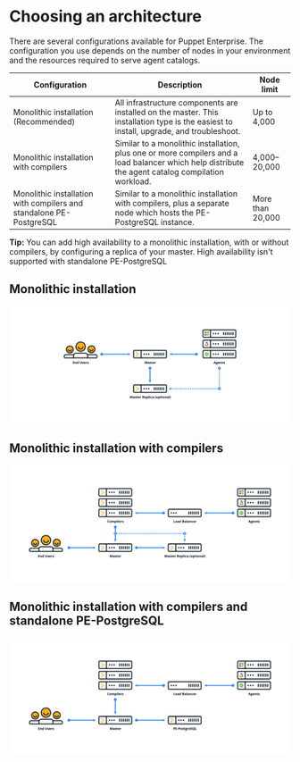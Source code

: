 # Choosing an architecture

There are several configurations available for Puppet Enterprise. The configuration you use depends on the number of nodes in your environment and the resources required to serve agent catalogs.

|Configuration|Description|Node limit|
|-------------|-----------|----------|
|Monolithic installation \(Recommended\)|All infrastructure components are installed on the master. This installation type is the easiest to install, upgrade, and troubleshoot.|Up to 4,000|
|Monolithic installation with compilers|Similar to a monolithic installation, plus one or more compilers and a load balancer which help distribute the agent catalog compilation workload.|4,000–20,000|
|Monolithic installation with compilers and standalone PE-PostgreSQL|Similar to a monolithic installation with compilers, plus a separate node which hosts the PE-PostgreSQL instance.|More than 20,000|

**Tip:** You can add high availability to a monolithic installation, with or without compilers, by configuring a replica of your master. High availability isn't supported with standalone PE-PostgreSQL

## Monolithic installation

![Graphic showing the monolithic architecture, where end users interact with a single master, and the master interacts with multiple agents.](mono.png)

## Monolithic installation with compilers

![Graphic showing the monolithic architecture with compilers, where end users interact with a single master. The master interacts with multiple compilers and multiple agents.](mono_compile.png)

## Monolithic installation with compilers and standalone PE-PostgreSQL

![Graphic showing the monolithic architecture with compilers and a standalone PE-PostgreSQL node, where end users interact with a single master. The master interacts with multiple compilers and multiple agents.](mono_compile_postgres.png)

